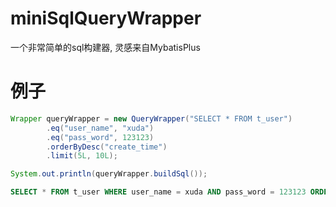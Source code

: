 # miniSqlQueryWrapper
一个非常简单的sql构建器, 灵感来自MybatisPlus


# 例子
```java
Wrapper queryWrapper = new QueryWrapper("SELECT * FROM t_user")
		.eq("user_name", "xuda")
		.eq("pass_word", 123123)
		.orderByDesc("create_time")
		.limit(5L, 10L);

System.out.println(queryWrapper.buildSql());
```

```sql
SELECT * FROM t_user WHERE user_name = xuda AND pass_word = 123123 ORDER BY DESC create_time LIMIT 5, 10
```
